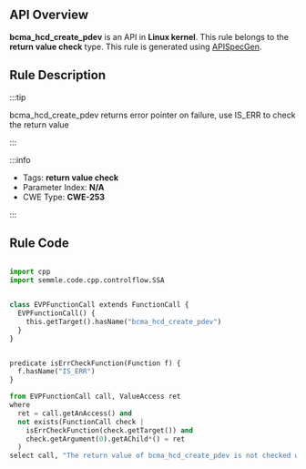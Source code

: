 ---
---


## API Overview
**bcma_hcd_create_pdev** is an API in **Linux kernel**. This rule belongs to the **return value check** type. This rule is generated using [APISpecGen](../../tools/APISpecGen).
## Rule Description

:::tip

bcma_hcd_create_pdev returns error pointer on failure, use IS_ERR to check the return value

:::

:::info

- Tags: **return value check**
- Parameter Index: **N/A**
- CWE Type: **CWE-253**

:::

## Rule Code
```python

import cpp
import semmle.code.cpp.controlflow.SSA


class EVPFunctionCall extends FunctionCall {
  EVPFunctionCall() {
    this.getTarget().hasName("bcma_hcd_create_pdev")
  }
}


predicate isErrCheckFunction(Function f) {
  f.hasName("IS_ERR") 
}

from EVPFunctionCall call, ValueAccess ret
where
  ret = call.getAnAccess() and
  not exists(FunctionCall check |
    isErrCheckFunction(check.getTarget()) and
    check.getArgument(0).getAChild*() = ret
  )
select call, "The return value of bcma_hcd_create_pdev is not checked with IS_ERR."
    
```
